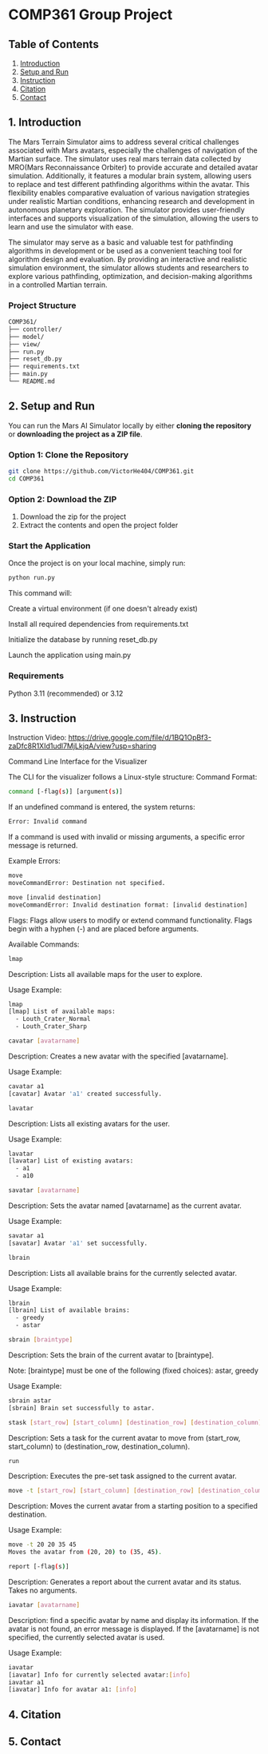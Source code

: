 # COMP361 Group Project
## Table of Contents

1. [Introduction](#1-introduction)
2. [Setup and Run](#2-setup-and-run)
3. [Instruction](#3-instruction)
4. [Citation](#4-citation)
5. [Contact](#5-contact)

## 1. Introduction

The Mars Terrain Simulator aims to address several critical challenges associated with Mars avatars, especially the challenges of navigation of the Martian surface. 
The simulator uses real mars terrain data collected by MRO(Mars Reconnaissance Orbiter) to provide accurate and detailed avatar simulation. 
Additionally, it features a modular brain system, allowing users to replace and test different pathfinding algorithms within the avatar. 
This flexibility enables comparative evaluation of various navigation strategies under realistic Martian conditions, enhancing research and development in autonomous planetary exploration. 
The simulator provides user-friendly interfaces and supports visualization of the simulation, allowing the users to learn and use the simulator with ease. 

The simulator may serve as a basic and valuable test for pathfinding algorithms in development or be used as a convenient teaching tool for algorithm design and evaluation. 
By providing an interactive and realistic simulation environment, the simulator allows students and researchers to explore various pathfinding, optimization, and decision-making algorithms in a controlled Martian terrain.

### Project Structure

```bash
COMP361/
├── controller/
├── model/
├── view/
├── run.py
├── reset_db.py
├── requirements.txt
├── main.py
└── README.md
```

## 2. Setup and Run

You can run the Mars AI Simulator locally by either **cloning the repository** or **downloading the project as a ZIP file**.

### Option 1: Clone the Repository

```bash
git clone https://github.com/VictorHe404/COMP361.git
cd COMP361
```
### Option 2: Download the ZIP

1. Download the zip for the project
2. Extract the contents and open the project folder

### Start the Application

Once the project is on your local machine, simply run:

```bash
python run.py
```

This command will:

Create a virtual environment (if one doesn't already exist)

Install all required dependencies from requirements.txt

Initialize the database by running reset_db.py

Launch the application using main.py

### Requirements

Python 3.11 (recommended) or 3.12 

## 3. Instruction

Instruction Video:
https://drive.google.com/file/d/1BQ1OpBf3-zaDfc8R1XId1udl7MjLkjqA/view?usp=sharing

Command Line Interface for the Visualizer

The CLI for the visualizer follows a Linux-style structure:
Command Format: 
```bash
command [-flag(s)] [argument(s)]
```

If an undefined command is entered, the system returns: 
```bash
Error: Invalid command
```

If a command is used with invalid or missing arguments, a specific error message is returned.

Example Errors: 
```bash
move
moveCommandError: Destination not specified.

move [invalid destination]
moveCommandError: Invalid destination format: [invalid destination]
```

Flags: Flags allow users to modify or extend command functionality. Flags begin with a hyphen (-) and are placed before arguments.

Available Commands:
```bash
lmap
```
Description: Lists all available maps for the user to explore.

Usage Example:
```bash
lmap
[lmap] List of available maps:
  - Louth_Crater_Normal
  - Louth_Crater_Sharp
```
```bash
cavatar [avatarname]
```

Description: Creates a new avatar with the specified [avatarname].

Usage Example:
```bash
cavatar a1
[cavatar] Avatar 'a1' created successfully.
```

```bash
lavatar
```
Description: Lists all existing avatars for the user.

Usage Example:
```bash
lavatar
[lavatar] List of existing avatars:
  - a1
  - a10
```

```bash
savatar [avatarname]
```
Description: Sets the avatar named [avatarname] as the current avatar.

Usage Example:
```bash
savatar a1
[savatar] Avatar 'a1' set successfully.
```

```bash
lbrain
```
Description: Lists all available brains for the currently selected avatar.

Usage Example:

```bash
lbrain
[lbrain] List of available brains:
  - greedy
  - astar
```

```bash
sbrain [braintype]
```

Description: Sets the brain of the current avatar to [braintype].

Note: [braintype] must be one of the following (fixed choices): astar, greedy

Usage Example:
```bash
sbrain astar
[sbrain] Brain set successfully to astar.
```
```bash
stask [start_row] [start_column] [destination_row] [destination_column]
```
Description: Sets a task for the current avatar to move from (start_row, start_column) to (destination_row, destination_column).

```bash
run
```
Description: Executes the pre-set task assigned to the current avatar.

```bash
move -t [start_row] [start_column] [destination_row] [destination_column]
```
Description: Moves the current avatar from a starting position to a specified destination.

Usage Example:
```bash
move -t 20 20 35 45
Moves the avatar from (20, 20) to (35, 45).
```

```bash
report [-flag(s)]
```
Description: Generates a report about the current avatar and its status. Takes no arguments.

```bash
iavatar [avatarname]
```
Description: find a specific avatar by name and display its information. If the avatar is not found, an error message is displayed. If the [avatarname] is not specified, the currently selected avatar is used.

Usage Example:
```bash
iavatar
[iavatar] Info for currently selected avatar:[info]
iavatar a1
[iavatar] Info for avatar a1: [info]
```

## 4. Citation

## 5. Contact
